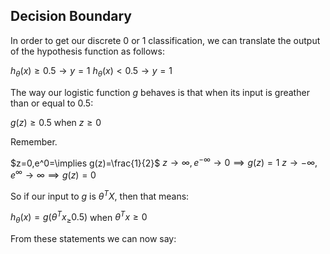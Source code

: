 ## Decision Boundary
In order to get our discrete 0 or 1 classification, we can translate the output of the hypothesis function as follows:

$h_\theta(x)\ge0.5\rightarrow y=1$
$h_\theta(x)<0.5\rightarrow y=1$

The way our logistic function $g$ behaves is that when its input is greather than or equal to $0.5$:

$g(z)\ge0.5$
when $z\ge0$

Remember.

$z=0,e^0=\implies g(z)=\frac{1}{2}$
$z\rightarrow\infty,e^{-\infty}\rightarrow0\implies g(z)=1$
$z\rightarrow-\infty,e^\infty\rightarrow\infty\implies g(z)=0$

So if our input to $g$ is $\theta^TX$, then that means:

$h_\theta(x)=g(\theta^Tx_\ge0.5)$
when $\theta^Tx\ge0$

From these statements we can now say:

